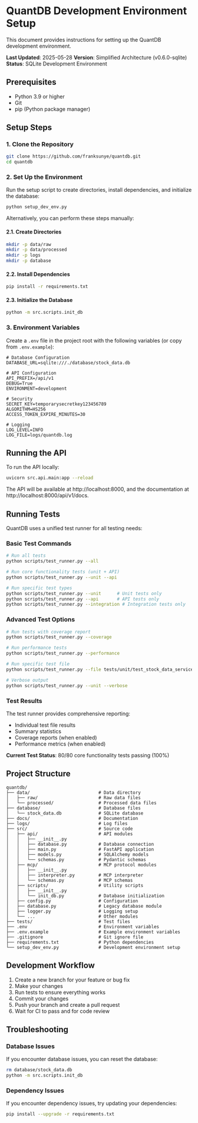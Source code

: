 # QuantDB Development Environment Setup

This document provides instructions for setting up the QuantDB development environment.

**Last Updated**: 2025-05-28
**Version**: Simplified Architecture (v0.6.0-sqlite)
**Status**: SQLite Development Environment

## Prerequisites

- Python 3.9 or higher
- Git
- pip (Python package manager)

## Setup Steps

### 1. Clone the Repository

```bash
git clone https://github.com/franksunye/quantdb.git
cd quantdb
```

### 2. Set Up the Environment

Run the setup script to create directories, install dependencies, and initialize the database:

```bash
python setup_dev_env.py
```

Alternatively, you can perform these steps manually:

#### 2.1. Create Directories

```bash
mkdir -p data/raw
mkdir -p data/processed
mkdir -p logs
mkdir -p database
```

#### 2.2. Install Dependencies

```bash
pip install -r requirements.txt
```

#### 2.3. Initialize the Database

```bash
python -m src.scripts.init_db
```

### 3. Environment Variables

Create a `.env` file in the project root with the following variables (or copy from `.env.example`):

```
# Database Configuration
DATABASE_URL=sqlite:///./database/stock_data.db

# API Configuration
API_PREFIX=/api/v1
DEBUG=True
ENVIRONMENT=development

# Security
SECRET_KEY=temporarysecretkey123456789
ALGORITHM=HS256
ACCESS_TOKEN_EXPIRE_MINUTES=30

# Logging
LOG_LEVEL=INFO
LOG_FILE=logs/quantdb.log
```

## Running the API

To run the API locally:

```bash
uvicorn src.api.main:app --reload
```

The API will be available at http://localhost:8000, and the documentation at http://localhost:8000/api/v1/docs.

## Running Tests

QuantDB uses a unified test runner for all testing needs:

### Basic Test Commands

```bash
# Run all tests
python scripts/test_runner.py --all

# Run core functionality tests (unit + API)
python scripts/test_runner.py --unit --api

# Run specific test types
python scripts/test_runner.py --unit      # Unit tests only
python scripts/test_runner.py --api       # API tests only
python scripts/test_runner.py --integration # Integration tests only
```

### Advanced Test Options

```bash
# Run tests with coverage report
python scripts/test_runner.py --coverage

# Run performance tests
python scripts/test_runner.py --performance

# Run specific test file
python scripts/test_runner.py --file tests/unit/test_stock_data_service.py

# Verbose output
python scripts/test_runner.py --unit --verbose
```

### Test Results

The test runner provides comprehensive reporting:
- Individual test file results
- Summary statistics
- Coverage reports (when enabled)
- Performance metrics (when enabled)

**Current Test Status**: 80/80 core functionality tests passing (100%)

## Project Structure

```
quantdb/
├── data/                          # Data directory
│   ├── raw/                       # Raw data files
│   └── processed/                 # Processed data files
├── database/                      # Database files
│   └── stock_data.db              # SQLite database
├── docs/                          # Documentation
├── logs/                          # Log files
├── src/                           # Source code
│   ├── api/                       # API modules
│   │   ├── __init__.py
│   │   ├── database.py            # Database connection
│   │   ├── main.py                # FastAPI application
│   │   ├── models.py              # SQLAlchemy models
│   │   └── schemas.py             # Pydantic schemas
│   ├── mcp/                       # MCP protocol modules
│   │   ├── __init__.py
│   │   ├── interpreter.py         # MCP interpreter
│   │   └── schemas.py             # MCP schemas
│   ├── scripts/                   # Utility scripts
│   │   ├── __init__.py
│   │   └── init_db.py             # Database initialization
│   ├── config.py                  # Configuration
│   ├── database.py                # Legacy database module
│   ├── logger.py                  # Logging setup
│   └── ...                        # Other modules
├── tests/                         # Test files
├── .env                           # Environment variables
├── .env.example                   # Example environment variables
├── .gitignore                     # Git ignore file
├── requirements.txt               # Python dependencies
└── setup_dev_env.py               # Development environment setup
```

## Development Workflow

1. Create a new branch for your feature or bug fix
2. Make your changes
3. Run tests to ensure everything works
4. Commit your changes
5. Push your branch and create a pull request
6. Wait for CI to pass and for code review

## Troubleshooting

### Database Issues

If you encounter database issues, you can reset the database:

```bash
rm database/stock_data.db
python -m src.scripts.init_db
```

### Dependency Issues

If you encounter dependency issues, try updating your dependencies:

```bash
pip install --upgrade -r requirements.txt
```
